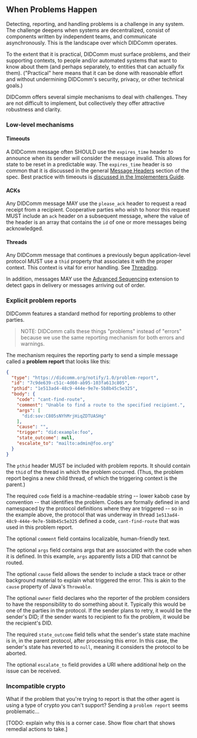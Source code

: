 ## When Problems Happen

Detecting, reporting, and handling problems is a challenge in any system. The challenge deepens when systems are decentralized, consist of components written by independent teams, and communicate asynchronously. This is the landscape over which DIDComm operates.

To the extent that it is practical, DIDComm must surface problems, and their supporting contexts, to people and/or automated systems that want to know about them (and perhaps separately, to entities that can actually fix them). ("Practical" here means that it can be done with reasonable effort and without undermining DIDComm's security, privacy, or other technical goals.)

DIDComm offers several simple mechanisms to deal with challenges. They are not difficult to implement, but collectively they offer attractive robustness and clarity.

### Low-level mechanisms

#### Timeouts

A DIDComm message often SHOULD use the `expires_time` header to announce when its sender will consider the message invalid. This allows for state to be reset in a predictable way. The `expires_time` header is so common that it is discussed in the general [Message Headers](#message-headers) section of the spec. Best practice with timeouts is [discussed in the Implementers Guide](../guide-files/problems.md#timeouts).

#### ACKs

Any DIDComm message MAY use the `please_ack` header to request a read receipt from a recipient. Cooperative parties who wish to honor this request MUST include an `ack` header on a subsequent message, where the value of the header is an array that contains the `id` of one or more messages being acknowledged.

#### Threads

Any DIDComm message that continues a previously begun application-level protocol MUST use a `thid` property that associates it with the proper context. This context is vital for error handling. See [Threading](#threading).

In addition, messages MAY use the [Advanced Sequencing](../../extensions/advanced_sequencing/main.md) extension to detect gaps in delivery or messages arriving out of order.

### Explicit problem reports

DIDComm features a standard method for reporting problems to other parties.

>NOTE: DIDComm calls these things "problems" instead of "errors" because we use the same reporting mechanism for both errors and warnings.

The mechanism requires the reporting party to send a simple message called a **problem report** that looks like this:

```json
{
  "type": "https://didcomm.org/notify/1.0/problem-report",
  "id": "7c9de639-c51c-4d60-ab95-103fa613c805",
  "pthid": "1e513ad4-48c9-444e-9e7e-5b8b45c5e325",
  "body": {
    "code": "cant-find-route",
    "comment": "Unable to find a route to the specified recipient.",
    "args": [
      "did:sov:C805sNYhMrjHiqZDTUASHg"
    ],
    "cause": "",
    "trigger": "did:example:foo",
    "state_outcome": null,
    "escalate_to": "mailto:admin@foo.org"
  }
}
```

The `pthid` header MUST be included with problem reports. It should contain the `thid` of the thread in which the problem occurred. (Thus, the problem report begins a new child thread, of which the triggering context is the parent.)

The required `code` field is a machine-readable string -- lower kabob case by convention -- that identifies the problem. Codes are formally defined in and namespaced by the protocol definitions where they are triggered -- so in the example above, the protocol that was underway in thread `1e513ad4-48c9-444e-9e7e-5b8b45c5e325` defined a code, `cant-find-route` that was used in this problem report.

The optional `comment` field contains localizable, human-friendly text.

The optional `args` field contains args that are associated with the code when it is defined. In this example, `args` apparently lists a DID that cannot be routed.

The optional `cause` field allows the sender to include a stack trace or other background material to explain what triggered the error. This is akin to the `cause` property of Java's `Throwable`. 

The optional `owner` field declares who the reporter of the problem considers to have the responsibility to do something about it. Typically this would be one of the parties in the protocol. If the sender plans to retry, it would be the sender's DID; if the sender wants to recipient to fix the problem, it would be the recipient's DID.

The required `state_outcome` field tells what the sender's state state machine is in, in the parent protocol, after processing this error. In this case, the sender's state has reverted to `null`, meaning it considers the protocol to be aborted.

The optional `escalate_to` field provides a URI where additional help on the issue can be received.

### Incompatible crypto 

What if the problem that you're trying to report is that the other agent is using a type of crypto you can't support? Sending a `problem report` seems problematic...

[TODO: explain why this is a corner case. Show flow chart that shows remedial actions to take.]